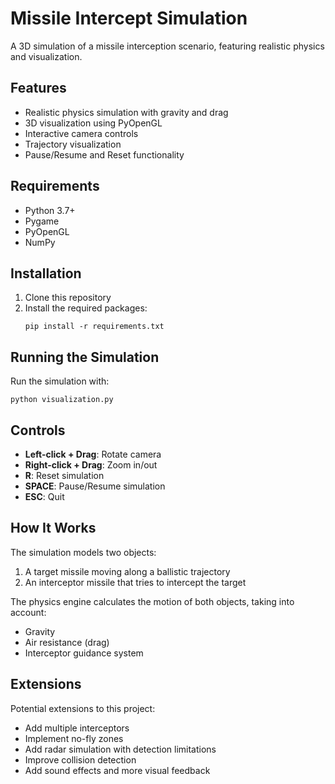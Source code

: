 # Missile Intercept Simulation

A 3D simulation of a missile interception scenario, featuring realistic physics and visualization.

## Features

- Realistic physics simulation with gravity and drag
- 3D visualization using PyOpenGL
- Interactive camera controls
- Trajectory visualization
- Pause/Resume and Reset functionality

## Requirements

- Python 3.7+
- Pygame
- PyOpenGL
- NumPy

## Installation

1. Clone this repository
2. Install the required packages:
   ```
   pip install -r requirements.txt
   ```

## Running the Simulation

Run the simulation with:
```
python visualization.py
```

## Controls

- **Left-click + Drag**: Rotate camera
- **Right-click + Drag**: Zoom in/out
- **R**: Reset simulation
- **SPACE**: Pause/Resume simulation
- **ESC**: Quit

## How It Works

The simulation models two objects:
1. A target missile moving along a ballistic trajectory
2. An interceptor missile that tries to intercept the target

The physics engine calculates the motion of both objects, taking into account:
- Gravity
- Air resistance (drag)
- Interceptor guidance system

## Extensions

Potential extensions to this project:
- Add multiple interceptors
- Implement no-fly zones
- Add radar simulation with detection limitations
- Improve collision detection
- Add sound effects and more visual feedback
